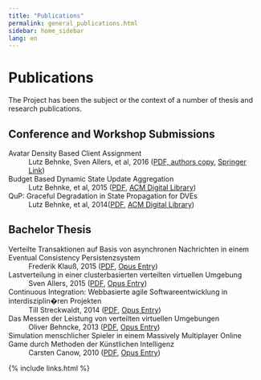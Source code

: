 ```yaml
---
title: "Publications"
permalink: general_publications.html
sidebar: home_sidebar
lang: en
---
```


# Publications #

The Project has been the subject or the context of a number of thesis and research publications.

## Conference and Workshop Submissions ##


<dl>
  <dt>Avatar Density Based Client Assignment</dt>
  <dd>Lutz Behnke, Sven Allers, et al, 2016 (<a href="http://users.informatik.haw-hamburg.de/~ubicomp/arbeiten/papers/icec2016.pdf">PDF, authors copy</a>, <a href="http://link.springer.com/chapter/10.1007/978-3-319-46100-7_12">Springer Link</a>)</dd>

  <dt>Budget Based Dynamic State Update Aggregation</dt>
  <dd>Lutz Behnke, et al, 2015 (<a href="http://users.informatik.haw-hamburg.de/~ubicomp/arbeiten/papers/MMVE-15.pdf">PDF</a>, <a href="http://dl.acm.org/citation.cfm?id=2723696&dl=ACM&coll=DL&CFID=787355984&CFTOKEN=91169762">ACM Digital Library</a>)</dd>

  <dt> QuP: Graceful Degradation in State Propagation for DVEs</dt>
  <dd>Lutz Behnke, et al, 2014(<a href="http://users.informatik.haw-hamburg.de/~ubicomp/arbeiten/papers/MMVE-14.pdf">PDF</a>, <a href="http://dl.acm.org/citation.cfm?id=2577389&CFID=787355984&CFTOKEN=91169762">ACM Digital Library</a>)</dd>
</dl>

## Bachelor Thesis ##


<dl>
  <dt>Verteilte Transaktionen auf Basis von asynchronen Nachrichten in einem Eventual Consistency Persistenzsystem</dt>
  <dd>Frederik Klauß, 2015 (<a href="http://edoc.sub.uni-hamburg.de/haw/volltexte/2015/3042/pdf/BA_Klauss.pdf">PDF</a>, <a href="http://edoc.sub.uni-hamburg.de/haw/volltexte/2015/3042/">Opus Entry</a>)</dd>

  <dt>Lastverteilung in einer clusterbasierten verteilten virtuellen Umgebung</dt>
  <dd>Sven Allers, 2015 (<a href="http://edoc.sub.uni-hamburg.de/haw/volltexte/2015/3123/pdf/BA_Allers.pdf">PDF</a>, <a href="http://edoc.sub.uni-hamburg.de/haw/volltexte/2015/3123/">Opus Entry</a>)</dd>

  <dt>Continuous Integration: Webbasierte agile Softwareentwicklung in interdisziplin�ren Projekten</dt>
  <dd>Till Streckwaldt, 2014 (<a href="http://edoc.sub.uni-hamburg.de/haw/volltexte/2014/2566/pdf/BA_Streckwaldt.pdf">PDF</a>, <a href="http://edoc.sub.uni-hamburg.de/haw/volltexte/2014/2566/">Opus Entry</a>)</dd>

  <dt>Das Messen der Leistung von verteilten virtuellen Umgebungen</dt>
  <dd>Oliver Behncke, 2013 (<a href="http://edoc.sub.uni-hamburg.de/haw/volltexte/2013/2170/pdf/Bachelorarbeit_Oliver_Behncke.pdf">PDF</a>, <a href="http://edoc.sub.uni-hamburg.de/haw/volltexte/2013/2170/">Opus Entry</a>)</dd>

  <dt>Simulation menschlicher Spieler in einem Massively Multiplayer Online Game durch Methoden der Künstlichen Intelligenz</dt>
  <dd>Carsten Canow, 2010 (<a href="http://edoc.sub.uni-hamburg.de/haw/volltexte/2010/958/pdf/BA_Canow.pdf">PDF</a>, 
  <a href="http://edoc.sub.uni-hamburg.de/haw/volltexte/2010/958/">Opus Entry</a>)</dd>
</dl>

{% include links.html %}
